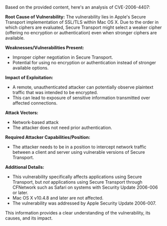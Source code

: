Based on the provided content, here's an analysis of CVE-2006-4407:

**Root Cause of Vulnerability:**
The vulnerability lies in Apple's Secure Transport implementation of SSL/TLS within Mac OS X. Due to the order in which ciphers are evaluated, Secure Transport might select a weaker cipher (offering no encryption or authentication) even when stronger ciphers are available.

**Weaknesses/Vulnerabilities Present:**
- Improper cipher negotiation in Secure Transport.
- Potential for using no encryption or authentication instead of stronger available options.

**Impact of Exploitation:**
- A remote, unauthenticated attacker can potentially observe plaintext traffic that was intended to be encrypted.
- This can lead to exposure of sensitive information transmitted over affected connections.

**Attack Vectors:**
- Network-based attack
- The attacker does not need prior authentication.

**Required Attacker Capabilities/Position:**
- The attacker needs to be in a position to intercept network traffic between a client and server using vulnerable versions of Secure Transport.

**Additional Details:**
- This vulnerability specifically affects applications using Secure Transport, but *not* applications using Secure Transport through CFNetwork such as Safari on systems with Security Update 2006-006 or later.
- Mac OS X v10.4.8 and later are not affected.
- The vulnerability was addressed by Apple Security Update 2006-007.

This information provides a clear understanding of the vulnerability, its causes, and its impact.